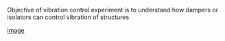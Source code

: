 Objective of vibration control experiment is to understand how dampers or isolators can control vibration of structures

[image](images/03.jpg)
